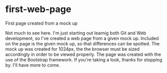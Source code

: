 # first-web-page
First page created from a mock up

Not much to see here. I'm just starting out learnig both Git and Web development, so I've created a web page from a given mock up.  Included on the page is the given mock up, so that differences can be spotted.  The mock up was created  for 1024px, the the browser must be sized accordingly in order to be viewed properly.  The page was created with the use of the Bootstrap framework.  If you're taking a look, thanks for stopping by.  I'll have more to come.
